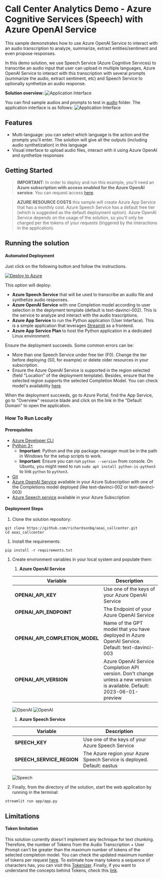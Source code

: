 # Call Center Analytics Demo - Azure Cognitive Services (Speech) with Azure OpenAI Service

This sample demonstrates how to use Azure OpenAI Service to interact with an audio transcription to analyze, summarize, extract entities/sentiment and even propose responses.

In this demo solution, we use Speech Service (Azure Cognitive Services) to transcribe an audio input that user can upload in multiple languages, Azure OpenAI Service to interact with this transcription with several prompts (summarize the audio, extract sentiment, etc) and Speech Service to optionally synthetize an audio response. 

**Solution overview:**
![Application Interface](docs/solution_overview.jpg)

You can find sample audios and prompts to test in [audio](https://github.com/richardsonbq/aoai_callcenter/tree/main/audio) folder. The application interface is as follows:
![Application Interface](docs/appui.png)

## Features

* Multi-language: you can select which language is the action and the prompts you'll enter. The solution will give all the outputs (including audio synthetization) in this language
* Visual interface to upload audio files, interact with it using Azure OpenAI and synthetize responses

## Getting Started

> **IMPORTANT:** In order to deploy and run this example, you'll need an **Azure subscription with access enabled for the Azure OpenAI service**. You can request access [here](https://aka.ms/oaiapply).

> **AZURE RESOURCE COSTS** this sample will create Azure App Service that has a monthly cost. Azure Speech Service has a default free tier (which is suggested as the default deployment option). Azure OpenAI Service depends on the usage of the solution, so you'll only be charged per the tokens of your requests (triggered by the interactions in the application).

## Running the solution


#### Automated Deployment
Just click on the following button and follow the instructions.

[![Deploy to Azure](https://aka.ms/deploytoazurebutton)](https://portal.azure.com/#create/Microsoft.Template/uri/https%3A%2F%2Fraw.githubusercontent.com%2Frichardsonbq%2Faoai_callcenter%2Fmain%2Fazuredeploy.json)

This option will deploy:
- **Azure Speech Service** that will be used to transcribe an audio file and synthetize audio responses.
- **Azure OpenAI Service** with one Completion model according to user selection in the deplyment template (default is text-davinci-002). This is the service to analyze and interact with the audio trascriptions.
- **Azure App Service** to run the Python application (User Interface). This is a simple application that leverages [Streamlit](https://docs.streamlit.io/) as a frontend.
- **Azure App Service Plan** to host the Python application in a dedicated Linux environment. 

Ensure the deployment succeeds. Some common errors can be:
- More than one Speech Service under free tier (F0). Change the tier before deploying (S0, for example) or delete older resources in your subscription.
- Ensure the Azure OpenAI Service is supported in the region selected (field "Location" of the deployment template). Besides, ensure that the selected region supports the selected Completion Model. You can check model's availability [here](https://learn.microsoft.com/en-us/azure/cognitive-services/openai/concepts/models#model-summary-table-and-region-availability). 

When the deployment succeeds, go to Azure Portal, find the App Service, go to "Overview" resource blade and click on the link in the "Default Domain" to open the application.

### How To Run Locally
#### Prerequisites
- [Azure Developer CLI](https://aka.ms/azure-dev/install)
- [Python 3+](https://www.python.org/downloads/)
    - **Important**: Python and the pip package manager must be in the path in Windows for the setup scripts to work.
    - **Important**: Ensure you can run `python --version` from console. On Ubuntu, you might need to run `sudo apt install python-is-python3` to link `python` to `python3`.
- [Git](https://git-scm.com/downloads)
- [Azure OpenAI Service](https://learn.microsoft.com/en-us/azure/cognitive-services/openai/how-to/create-resource?pivots=web-portal) available in your Azure Subscription with one of the Completions model deployed (like text-davinci-002 or text-davinci-003)
- [Azure Speech service](https://learn.microsoft.com/en-us/azure/cognitive-services/speech-service/overview) available in your Azure Subscription

#### Deployment Steps
1. Clone the solution repository: 
```console
git clone https://github.com/richardsonbq/aoai_callcenter.git
cd aoai_callcenter
```
1. Install the requirements: 
```console
pip install -r requirements.txt
```
1. Create environment variables in your local system and populate them:
    
    1. **Azure OpenAI Service**

    | **Variable**  | **Description** |
    | --------  | -------- |
    | **OPENAI_API_KEY**      | Use one of the keys of your Azure OpenAI Service |
    | **OPENAI_API_ENDPOINT**      | The Endpoint of your Azure OpenAI Service |
    | **OPENAI_API_COMPLETION_MODEL**      | Name of the GPT model that you have deployed in Azure OpenAI Service. Default: text-davinci-003 |
    | **OPENAI_API_VERSION**      | Azure OpenAI Service Completion API version. Don't change unless a new version is available. Default: 2023-06-01-preview |
    
    ![OpenAI](docs/var_openai.png)
    ![OpenAI](docs/var_openaimodel.png)

    
    1. **Azure Speech Service**

    | **Variable**  | **Description** |
    | --------  | -------- |
    | **SPEECH_KEY**      | Use one of the keys of your Azure Speech Service |
    | **SPEECH_SERVICE_REGION**      | The Azure region your Azure Speech Service is deployed. Default: eastus |
    
    ![Speech](docs/var_speech.png)


1. Finally, from the directory of the solution, start the web application by running in the terminal:
```console
streamlit run app/app.py
```

## Limitations
#### Token limitation
This solution currently doesn't implement any technique for text chunking. Therefore, the number of Tokens from the Audio Transcription + User Prompt can't be greater than the maximum number of tokens of the selected completion model. You can check the updated maximum number of tokens per request [here](https://learn.microsoft.com/en-us/azure/cognitive-services/openai/concepts/models#gpt-3-models-1).
To estimate how many tokens a sequence of characters has, you can visit this [Tokenizer](https://platform.openai.com/tokenizer).
Finally, if you want to understand the concepts behind Tokens, check this [link](https://blog.quickchat.ai/post/tokens-entropy-question/).